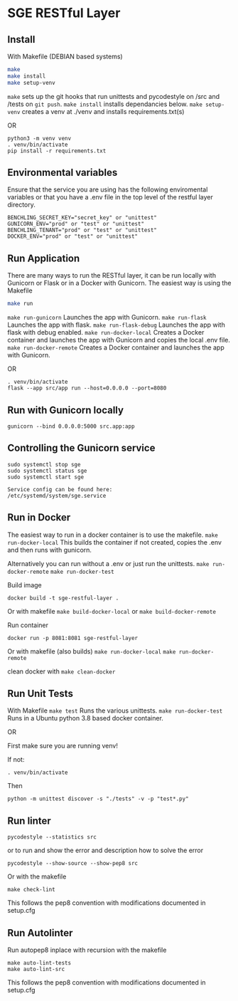 # SGE RESTful Layer

## Install
With Makefile (DEBIAN based systems)
```sh
make
make install
make setup-venv
```
```make``` sets up the git hooks that run unittests and pycodestyle on /src and /tests on ```git push```.
```make install``` installs dependancies below.
```make setup-venv``` creates a venv at ./venv and installs requirements.txt(s)


OR 

```
python3 -m venv venv
. venv/bin/activate
pip install -r requirements.txt
```

## Environmental variables
Ensure that the service you are using has the following enviromental variables or that you have a .env file in the top level of the restful layer directory.
```
BENCHLING_SECRET_KEY="secret_key" or "unittest"
GUNICORN_ENV="prod" or "test" or "unittest"
BENCHLING_TENANT="prod" or "test" or "unittest"
DOCKER_ENV="prod" or "test" or "unittest"
```

## Run Application
There are many ways to run the RESTful layer, it can be run locally with Gunicorn or Flask or in a Docker with Gunicorn.
The easiest way is using the Makefile
```sh
make run
```
```make run-gunicorn``` Launches the app with Gunicorn.
```make run-flask``` Launches the app with flask.
```make run-flask-debug``` Launches the app with flask with debug enabled.
```make run-docker-local``` Creates a Docker container and launches the app with Gunicorn and copies the local .env file.
```make run-docker-remote``` Creates a Docker container and launches the app with Gunicorn.

OR

```
. venv/bin/activate
flask --app src/app run --host=0.0.0.0 --port=8080
```

## Run with Gunicorn locally
```
gunicorn --bind 0.0.0.0:5000 src.app:app
```

## Controlling the Gunicorn service
```
sudo systemctl stop sge
sudo systemctl status sge
sudo systemctl start sge

Service config can be found here:
/etc/systemd/system/sge.service
```

## Run in Docker

The easiest way to run in a docker container is to use the makefile.
```make run-docker-local```
This builds the container if not created, copies the .env and then runs with gunicorn.

Alternatively you can run without a .env or just run the unittests.
```make run-docker-remote```
```make run-docker-test```

Build image

```docker build -t sge-restful-layer . ```

Or with makefile
```make build-docker-local```
or 
```make build-docker-remote```


Run container

```docker run -p 8081:8081 sge-restful-layer ```

Or with makefile (also builds)
```make run-docker-local```
```make run-docker-remote```

clean docker with
```make clean-docker```

## Run Unit Tests

With Makefile 
```make test``` Runs the various unittests.
```make run-docker-test``` Runs in a Ubuntu python 3.8 based docker container.


OR

First make sure you are running venv! 

If not:
```
. venv/bin/activate
```

Then 

```
python -m unittest discover -s "./tests" -v -p "test*.py"
```

## Run linter
```
pycodestyle --statistics src
```
or to run and show the error and description how to solve the error
```
pycodestyle --show-source --show-pep8 src
```

Or with the makefile

```
make check-lint
```

This follows the pep8 convention with modifications documented in setup.cfg

## Run Autolinter

Run autopep8 inplace with recursion with the makefile

```
make auto-lint-tests
make auto-lint-src
```

This follows the pep8 convention with modifications documented in setup.cfg